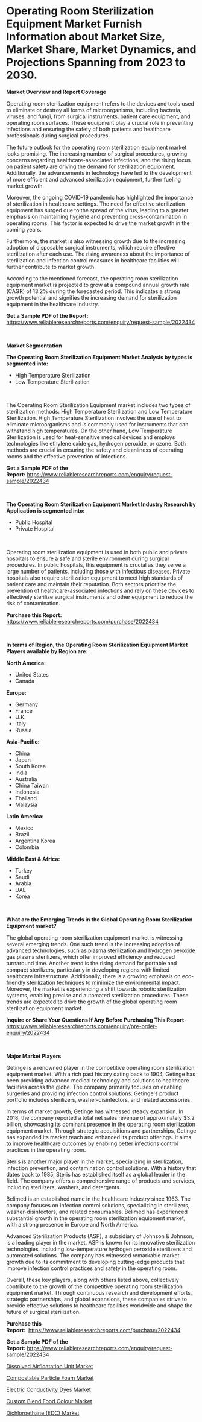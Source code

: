 <p><h1>Operating Room Sterilization Equipment Market Furnish Information about Market Size, Market Share, Market Dynamics, and Projections Spanning from 2023 to 2030.</h1></p><p><strong>Market Overview and Report Coverage</strong></p>
<p><p>Operating room sterilization equipment refers to the devices and tools used to eliminate or destroy all forms of microorganisms, including bacteria, viruses, and fungi, from surgical instruments, patient care equipment, and operating room surfaces. These equipment play a crucial role in preventing infections and ensuring the safety of both patients and healthcare professionals during surgical procedures.</p><p>The future outlook for the operating room sterilization equipment market looks promising. The increasing number of surgical procedures, growing concerns regarding healthcare-associated infections, and the rising focus on patient safety are driving the demand for sterilization equipment. Additionally, the advancements in technology have led to the development of more efficient and advanced sterilization equipment, further fueling market growth.</p><p>Moreover, the ongoing COVID-19 pandemic has highlighted the importance of sterilization in healthcare settings. The need for effective sterilization equipment has surged due to the spread of the virus, leading to a greater emphasis on maintaining hygiene and preventing cross-contamination in operating rooms. This factor is expected to drive the market growth in the coming years.</p><p>Furthermore, the market is also witnessing growth due to the increasing adoption of disposable surgical instruments, which require effective sterilization after each use. The rising awareness about the importance of sterilization and infection control measures in healthcare facilities will further contribute to market growth.</p><p>According to the mentioned forecast, the operating room sterilization equipment market is projected to grow at a compound annual growth rate (CAGR) of 13.2% during the forecasted period. This indicates a strong growth potential and signifies the increasing demand for sterilization equipment in the healthcare industry.</p></p>
<p><strong>Get a Sample PDF of the Report:</strong> <a href="https://www.reliableresearchreports.com/enquiry/request-sample/2022434">https://www.reliableresearchreports.com/enquiry/request-sample/2022434</a></p>
<p>&nbsp;</p>
<p><strong>Market Segmentation</strong></p>
<p><strong>The Operating Room Sterilization Equipment Market Analysis by types is segmented into:</strong></p>
<p><ul><li>High Temperature Sterilization</li><li>Low Temperature Sterilization</li></ul></p>
<p>&nbsp;</p>
<p><p>The Operating Room Sterilization Equipment market includes two types of sterilization methods: High Temperature Sterilization and Low Temperature Sterilization. High Temperature Sterilization involves the use of heat to eliminate microorganisms and is commonly used for instruments that can withstand high temperatures. On the other hand, Low Temperature Sterilization is used for heat-sensitive medical devices and employs technologies like ethylene oxide gas, hydrogen peroxide, or ozone. Both methods are crucial in ensuring the safety and cleanliness of operating rooms and the effective prevention of infections.</p></p>
<p><strong>Get a Sample PDF of the Report:</strong>&nbsp;<a href="https://www.reliableresearchreports.com/enquiry/request-sample/2022434">https://www.reliableresearchreports.com/enquiry/request-sample/2022434</a></p>
<p>&nbsp;</p>
<p><strong>The Operating Room Sterilization Equipment Market Industry Research by Application is segmented into:</strong></p>
<p><ul><li>Public Hospital</li><li>Private Hospital</li></ul></p>
<p>&nbsp;</p>
<p><p>Operating room sterilization equipment is used in both public and private hospitals to ensure a safe and sterile environment during surgical procedures. In public hospitals, this equipment is crucial as they serve a large number of patients, including those with infectious diseases. Private hospitals also require sterilization equipment to meet high standards of patient care and maintain their reputation. Both sectors prioritize the prevention of healthcare-associated infections and rely on these devices to effectively sterilize surgical instruments and other equipment to reduce the risk of contamination.</p></p>
<p><strong>Purchase this Report:</strong>&nbsp; <a href="https://www.reliableresearchreports.com/purchase/2022434">https://www.reliableresearchreports.com/purchase/2022434</a></p>
<p>&nbsp;</p>
<p><strong>In terms of Region, the Operating Room Sterilization Equipment Market Players available by Region are:</strong></p>
<p>
    <p> <strong> North America: </strong>
        <ul>
            <li>United States</li>
            <li>Canada</li>
        </ul>
        </p> 
    <p> <strong> Europe: </strong>
        <ul>
            <li>Germany</li>
            <li>France</li>
            <li>U.K.</li>
            <li>Italy</li>
            <li>Russia</li>
        </ul>
        </p> 
    <p> <strong> Asia-Pacific: </strong>
        <ul>
            <li>China</li>
            <li>Japan</li>
            <li>South Korea</li>
            <li>India</li>
            <li>Australia</li>
            <li>China Taiwan</li>
            <li>Indonesia</li>
            <li>Thailand</li>
            <li>Malaysia</li>
        </ul>
        </p> 
    <p> <strong> Latin America: </strong>
        <ul>
            <li>Mexico</li>
            <li>Brazil</li>
            <li>Argentina Korea</li>
            <li>Colombia</li>
        </ul>
        </p> 
    <p> <strong> Middle East & Africa: </strong>
        <ul>
            <li>Turkey</li>
            <li>Saudi</li>
            <li>Arabia</li>
            <li>UAE</li>
            <li>Korea</li>
        </ul>
    </p>
    </p>
<p>&nbsp;</p>
<p><strong>What are the Emerging Trends in the Global Operating Room Sterilization Equipment market?</strong></p>
<p><p>The global operating room sterilization equipment market is witnessing several emerging trends. One such trend is the increasing adoption of advanced technologies, such as plasma sterilization and hydrogen peroxide gas plasma sterilizers, which offer improved efficiency and reduced turnaround time. Another trend is the rising demand for portable and compact sterilizers, particularly in developing regions with limited healthcare infrastructure. Additionally, there is a growing emphasis on eco-friendly sterilization techniques to minimize the environmental impact. Moreover, the market is experiencing a shift towards robotic sterilization systems, enabling precise and automated sterilization procedures. These trends are expected to drive the growth of the global operating room sterilization equipment market.</p></p>
<p><strong>Inquire or Share Your Questions If Any Before Purchasing This Report</strong>- <a href="https://www.reliableresearchreports.com/enquiry/pre-order-enquiry/2022434">https://www.reliableresearchreports.com/enquiry/pre-order-enquiry/2022434</a></p>
<p>&nbsp;</p>
<p><strong>Major Market Players</strong></p>
<p><p>Getinge is a renowned player in the competitive operating room sterilization equipment market. With a rich past history dating back to 1904, Getinge has been providing advanced medical technology and solutions to healthcare facilities across the globe. The company primarily focuses on enabling surgeries and providing infection control solutions. Getinge's product portfolio includes sterilizers, washer-disinfectors, and related accessories.</p><p>In terms of market growth, Getinge has witnessed steady expansion. In 2018, the company reported a total net sales revenue of approximately $3.2 billion, showcasing its dominant presence in the operating room sterilization equipment market. Through strategic acquisitions and partnerships, Getinge has expanded its market reach and enhanced its product offerings. It aims to improve healthcare outcomes by enabling better infections control practices in the operating room.</p><p>Steris is another major player in the market, specializing in sterilization, infection prevention, and contamination control solutions. With a history that dates back to 1985, Steris has established itself as a global leader in the field. The company offers a comprehensive range of products and services, including sterilizers, washers, and detergents.</p><p>Belimed is an established name in the healthcare industry since 1963. The company focuses on infection control solutions, specializing in sterilizers, washer-disinfectors, and related consumables. Belimed has experienced substantial growth in the operating room sterilization equipment market, with a strong presence in Europe and North America.</p><p>Advanced Sterilization Products (ASP), a subsidiary of Johnson & Johnson, is a leading player in the market. ASP is known for its innovative sterilization technologies, including low-temperature hydrogen peroxide sterilizers and automated solutions. The company has witnessed remarkable market growth due to its commitment to developing cutting-edge products that improve infection control practices and safety in the operating room.</p><p>Overall, these key players, along with others listed above, collectively contribute to the growth of the competitive operating room sterilization equipment market. Through continuous research and development efforts, strategic partnerships, and global expansions, these companies strive to provide effective solutions to healthcare facilities worldwide and shape the future of surgical sterilization.</p></p>
<p><strong>Purchase this Report:</strong>&nbsp;&nbsp;<a href="https://www.reliableresearchreports.com/purchase/2022434">https://www.reliableresearchreports.com/purchase/2022434</a></p>
<p></p>
<p><strong>Get a Sample PDF of the Report:</strong>&nbsp;<a href="https://www.reliableresearchreports.com/enquiry/request-sample/2022434">https://www.reliableresearchreports.com/enquiry/request-sample/2022434</a></p>
<p><p><a href="https://medium.com/@shanelerde/dissolved-airfloatation-unit-market-outlook-industry-overview-and-forecast-2023-to-2030-3eb349340952">Dissolved Airfloatation Unit Market</a></p><p><a href="https://medium.com/@edwinsporer/compostable-particle-foam-market-report-reveals-the-latest-trends-and-growth-opportunities-of-this-1c1af59df8bb">Compostable Particle Foam Market</a></p><p><a href="https://medium.com/@elyssablick/electric-conductivity-dyes-market-analysis-and-sze-forecasted-for-period-from-2023-to-2030-aadc9d781684">Electric Conductivity Dyes Market</a></p><p><a href="https://medium.com/@isomjohnson/custom-blend-food-colour-market-insight-market-trends-growth-forecasted-from-2023-to-2030-14535ded38b9">Custom Blend Food Colour Market</a></p><p><a href="https://medium.com/@skylargrant2023/dichloroethane-edc-market-comprehensive-assessment-by-type-application-and-geography-8f4167bacd3b">Dichloroethane (EDC) Market</a></p></p>